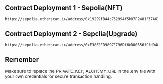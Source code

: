 
## Contract Deployment 1 - Sepolia(NFT)

```
https://sepolia.etherscan.io/address/0x19299fB44c732994f5D87F2481f37A63f9528e08

```


## Contract Deployment 2 - Sepolia(Upgrade)


```
https://sepolia.etherscan.io/address/0xE3862ED9897E796Df60D00556fCfd948202e5c8B
```
 ## Remember
Make sure to replace the PRIVATE_KEY, ALCHEMY_URL  in the .env file with your own credentials for secure transaction handling.
